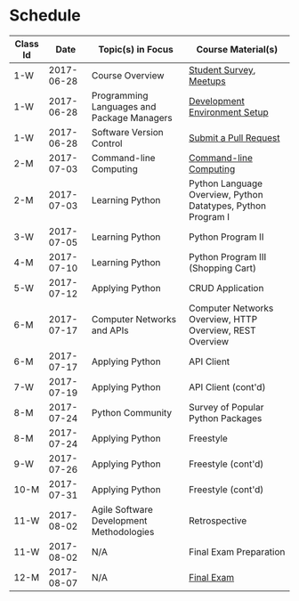 # Schedule

Class Id | Date | Topic(s) in Focus | Course Material(s)
--- | --- | --- | ---
1-W | 2017-06-28 | Course Overview | [Student Survey](https://goo.gl/forms/3KhJOMl7db4XNErZ2), [Meetups](/assignments/meetups/assignment.md)
1-W | 2017-06-28 | Programming Languages and Package Managers | [Development Environment Setup](/exercises/development-environment-setup/exercise.md)
1-W | 2017-06-28 | Software Version Control | [Submit a Pull Request](/assignments/pull-request/assignment.md)
2-M | 2017-07-03 | Command-line Computing | [Command-line Computing](/exercises/command-line-computing/exercise.md)
2-M | 2017-07-03 | Learning Python | Python Language Overview, Python Datatypes, Python Program I
3-W | 2017-07-05 | Learning Python | Python Program II
4-M | 2017-07-10 | Learning Python | Python Program III (Shopping Cart)
5-W | 2017-07-12 | Applying Python | CRUD Application
6-M | 2017-07-17 | Computer Networks and APIs | Computer Networks Overview, HTTP Overview, REST Overview
6-M | 2017-07-17 | Applying Python | API Client
7-W | 2017-07-19 | Applying Python | API Client (cont'd)
8-M | 2017-07-24 | Python Community | Survey of Popular Python Packages
8-M | 2017-07-24 | Applying Python | Freestyle
9-W | 2017-07-26 | Applying Python | Freestyle (cont'd)
10-M | 2017-07-31 | Applying Python | Freestyle (cont'd)
11-W | 2017-08-02 | Agile Software Development Methodologies | Retrospective
11-W | 2017-08-02 | N/A | Final Exam Preparation
12-M | 2017-08-07 | N/A | [Final Exam](/exams/final/exam.md)
